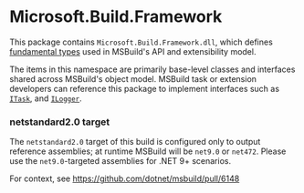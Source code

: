 # Microsoft.Build.Framework

This package contains `Microsoft.Build.Framework.dll`, which defines [fundamental types](https://docs.microsoft.com/dotnet/api/microsoft.build.framework) used in MSBuild's API and extensibility model.

The items in this namespace are primarily base-level classes and interfaces shared across MSBuild's object model.  MSBuild task or extension developers can reference this package to implement interfaces such as
[`ITask`](https://docs.microsoft.com/dotnet/api/microsoft.build.framework.itask), and [`ILogger`](https://docs.microsoft.com/dotnet/api/microsoft.build.framework.ilogger).

### netstandard2.0 target
The `netstandard2.0` target of this build is configured only to output reference assemblies; at runtime MSBuild will be `net9.0` or `net472`. Please use the `net9.0`-targeted assemblies for .NET 9+ scenarios.

For context, see https://github.com/dotnet/msbuild/pull/6148